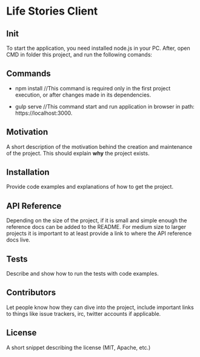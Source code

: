 # Life Stories Client

## Init

To start the application, you need installed node.js in your PC.
After, open CMD in folder this project, and run the following comands:

## Commands
- npm install //This command is required only in the first project execution, or after changes made in its dependencies.

- gulp serve //This command start and run application in browser in path: https://localhost:3000.


## Motivation

A short description of the motivation behind the creation and maintenance of the project. This should explain **why** the project exists.

## Installation

Provide code examples and explanations of how to get the project.

## API Reference

Depending on the size of the project, if it is small and simple enough the reference docs can be added to the README. For medium size to larger projects it is important to at least provide a link to where the API reference docs live.

## Tests

Describe and show how to run the tests with code examples.

## Contributors

Let people know how they can dive into the project, include important links to things like issue trackers, irc, twitter accounts if applicable.

## License

A short snippet describing the license (MIT, Apache, etc.)
